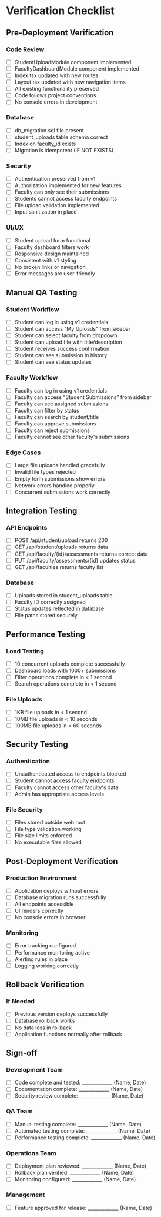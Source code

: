 # Verification Checklist

## Pre-Deployment Verification

### Code Review
- [ ] StudentUploadModule component implemented
- [ ] FacultyDashboardModule component implemented
- [ ] Index.tsx updated with new routes
- [ ] Layout.tsx updated with new navigation items
- [ ] All existing functionality preserved
- [ ] Code follows project conventions
- [ ] No console errors in development

### Database
- [ ] db_migration.sql file present
- [ ] student_uploads table schema correct
- [ ] Index on faculty_id exists
- [ ] Migration is idempotent (IF NOT EXISTS)

### Security
- [ ] Authentication preserved from v1
- [ ] Authorization implemented for new features
- [ ] Faculty can only see their submissions
- [ ] Students cannot access faculty endpoints
- [ ] File upload validation implemented
- [ ] Input sanitization in place

### UI/UX
- [ ] Student upload form functional
- [ ] Faculty dashboard filters work
- [ ] Responsive design maintained
- [ ] Consistent with v1 styling
- [ ] No broken links or navigation
- [ ] Error messages are user-friendly

## Manual QA Testing

### Student Workflow
- [ ] Student can log in using v1 credentials
- [ ] Student can access "My Uploads" from sidebar
- [ ] Student can select faculty from dropdown
- [ ] Student can upload file with title/description
- [ ] Student receives success confirmation
- [ ] Student can see submission in history
- [ ] Student can see status updates

### Faculty Workflow
- [ ] Faculty can log in using v1 credentials
- [ ] Faculty can access "Student Submissions" from sidebar
- [ ] Faculty can see assigned submissions
- [ ] Faculty can filter by status
- [ ] Faculty can search by student/title
- [ ] Faculty can approve submissions
- [ ] Faculty can reject submissions
- [ ] Faculty cannot see other faculty's submissions

### Edge Cases
- [ ] Large file uploads handled gracefully
- [ ] Invalid file types rejected
- [ ] Empty form submissions show errors
- [ ] Network errors handled properly
- [ ] Concurrent submissions work correctly

## Integration Testing

### API Endpoints
- [ ] POST /api/student/upload returns 200
- [ ] GET /api/student/uploads returns data
- [ ] GET /api/faculty/{id}/assessments returns correct data
- [ ] PUT /api/faculty/assessments/{id} updates status
- [ ] GET /api/faculties returns faculty list

### Database
- [ ] Uploads stored in student_uploads table
- [ ] Faculty ID correctly assigned
- [ ] Status updates reflected in database
- [ ] File paths stored securely

## Performance Testing

### Load Testing
- [ ] 10 concurrent uploads complete successfully
- [ ] Dashboard loads with 1000+ submissions
- [ ] Filter operations complete in < 1 second
- [ ] Search operations complete in < 1 second

### File Uploads
- [ ] 1KB file uploads in < 1 second
- [ ] 10MB file uploads in < 10 seconds
- [ ] 100MB file uploads in < 60 seconds

## Security Testing

### Authentication
- [ ] Unauthenticated access to endpoints blocked
- [ ] Student cannot access faculty endpoints
- [ ] Faculty cannot access other faculty's data
- [ ] Admin has appropriate access levels

### File Security
- [ ] Files stored outside web root
- [ ] File type validation working
- [ ] File size limits enforced
- [ ] No executable files allowed

## Post-Deployment Verification

### Production Environment
- [ ] Application deploys without errors
- [ ] Database migration runs successfully
- [ ] All endpoints accessible
- [ ] UI renders correctly
- [ ] No console errors in browser

### Monitoring
- [ ] Error tracking configured
- [ ] Performance monitoring active
- [ ] Alerting rules in place
- [ ] Logging working correctly

## Rollback Verification

### If Needed
- [ ] Previous version deploys successfully
- [ ] Database rollback works
- [ ] No data loss in rollback
- [ ] Application functions normally after rollback

## Sign-off

### Development Team
- [ ] Code complete and tested: _____________ (Name, Date)
- [ ] Documentation complete: _____________ (Name, Date)
- [ ] Security review complete: _____________ (Name, Date)

### QA Team
- [ ] Manual testing complete: _____________ (Name, Date)
- [ ] Automated testing complete: _____________ (Name, Date)
- [ ] Performance testing complete: _____________ (Name, Date)

### Operations Team
- [ ] Deployment plan reviewed: _____________ (Name, Date)
- [ ] Rollback plan verified: _____________ (Name, Date)
- [ ] Monitoring configured: _____________ (Name, Date)

### Management
- [ ] Feature approved for release: _____________ (Name, Date)